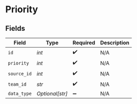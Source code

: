 # Priority


## Fields

| Field              | Type               | Required           | Description        |
| ------------------ | ------------------ | ------------------ | ------------------ |
| `id`               | *int*              | :heavy_check_mark: | N/A                |
| `priority`         | *int*              | :heavy_check_mark: | N/A                |
| `source_id`        | *int*              | :heavy_check_mark: | N/A                |
| `team_id`          | *str*              | :heavy_check_mark: | N/A                |
| `data_type`        | *Optional[str]*    | :heavy_minus_sign: | N/A                |